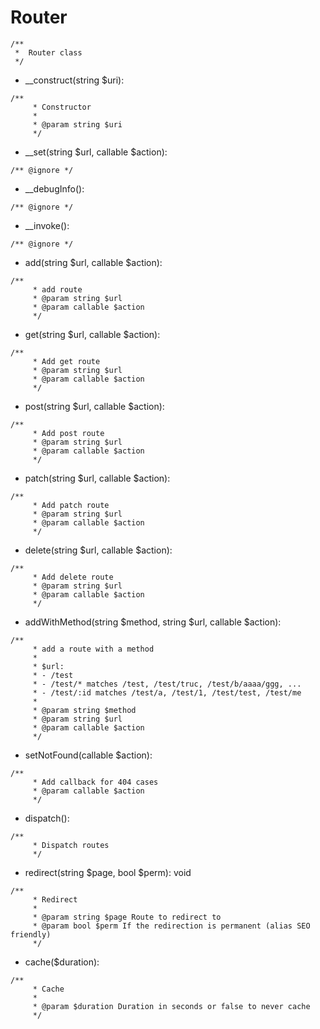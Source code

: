 # Router
```
/**
 *  Router class
 */
```
- __construct(string $uri): 
```
/**
     * Constructor
     * 
     * @param string $uri
     */
```
- __set(string $url, callable $action): 
```
/** @ignore */
```
- __debugInfo(): 
```
/** @ignore */
```
- __invoke(): 
```
/** @ignore */
```
- add(string $url, callable $action): 
```
/**
     * add route
     * @param string $url
     * @param callable $action
     */
```
- get(string $url, callable $action): 
```
/**
     * Add get route
     * @param string $url
     * @param callable $action
     */
```
- post(string $url, callable $action): 
```
/**
     * Add post route
     * @param string $url
     * @param callable $action
     */
```
- patch(string $url, callable $action): 
```
/**
     * Add patch route
     * @param string $url
     * @param callable $action
     */
```
- delete(string $url, callable $action): 
```
/**
     * Add delete route
     * @param string $url
     * @param callable $action
     */
```
- addWithMethod(string $method, string $url, callable $action): 
```
/**
     * add a route with a method
     *
     * $url:
     * - /test
     * - /test/* matches /test, /test/truc, /test/b/aaaa/ggg, ...
     * - /test/:id matches /test/a, /test/1, /test/test, /test/me
     *
     * @param string $method
     * @param string $url
     * @param callable $action
     */
```
- setNotFound(callable $action): 
```
/**
     * Add callback for 404 cases
     * @param callable $action
     */
```
- dispatch(): 
```
/**
     * Dispatch routes
     */
```
- redirect(string $page, bool $perm): void
```
/**
     * Redirect
     * 
     * @param string $page Route to redirect to
     * @param bool $perm If the redirection is permanent (alias SEO friendly)
     */
```
- cache($duration): 
```
/**
     * Cache
     * 
     * @param $duration Duration in seconds or false to never cache
     */
```


